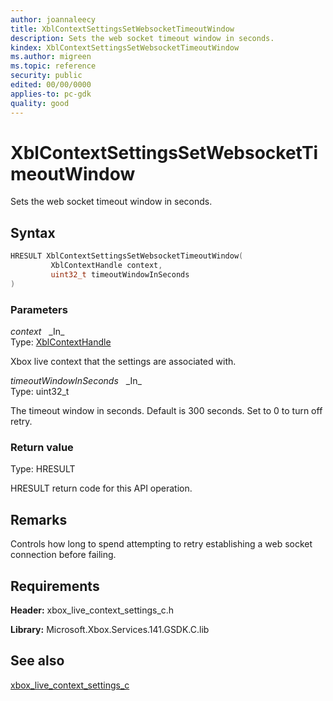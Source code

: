 ```yaml
---
author: joannaleecy
title: XblContextSettingsSetWebsocketTimeoutWindow
description: Sets the web socket timeout window in seconds.
kindex: XblContextSettingsSetWebsocketTimeoutWindow
ms.author: migreen
ms.topic: reference
security: public
edited: 00/00/0000
applies-to: pc-gdk
quality: good
---
```


# XblContextSettingsSetWebsocketTimeoutWindow  

Sets the web socket timeout window in seconds.  

## Syntax  
  
```cpp
HRESULT XblContextSettingsSetWebsocketTimeoutWindow(  
         XblContextHandle context,  
         uint32_t timeoutWindowInSeconds  
)  
```  
  
### Parameters  
  
*context* &nbsp;&nbsp;\_In\_  
Type: [XblContextHandle](../../types_c/handles/xblcontexthandle.md)  
  
Xbox live context that the settings are associated with.  
  
*timeoutWindowInSeconds* &nbsp;&nbsp;\_In\_  
Type: uint32_t  
  
The timeout window in seconds. Default is 300 seconds. Set to 0 to turn off retry.  
  
  
### Return value  
Type: HRESULT
  
HRESULT return code for this API operation.
  
## Remarks  
  
Controls how long to spend attempting to retry establishing a web socket connection before failing.
  
## Requirements  
  
**Header:** xbox_live_context_settings_c.h
  
**Library:** Microsoft.Xbox.Services.141.GSDK.C.lib
  
## See also  
[xbox_live_context_settings_c](../xbox_live_context_settings_c_members.md)  
  
  